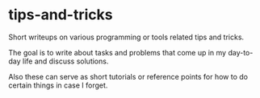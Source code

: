 # tips-and-tricks

Short writeups on various programming or tools related tips and tricks.

The goal is to write about tasks and problems that come up in my day-to-day life and discuss solutions.

Also these can serve as short tutorials or reference points for how to do certain things in case I forget.
